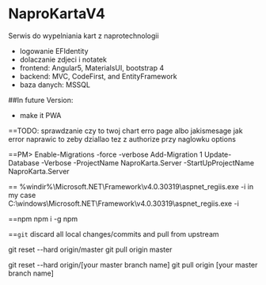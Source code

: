 # NaproKartaV4
Serwis do wypelniania kart z naprotechnologii
* logowanie EFIdentity
* dolaczanie zdjeci i notatek
* frontend: Angular5, MaterialsUI, bootstrap 4
* backend: MVC, CodeFirst, and EntityFramework
* baza danych: MSSQL 

##In future Version:
* make it PWA




==TODO:
sprawdzanie czy to twoj chart
erro page albo jakismesage jak error
naprawic to zeby dziallao tez z authorize przy naglowku options

==PM> 
Enable-Migrations -force -verbose
Add-Migration 1
Update-Database -Verbose -ProjectName NaproKarta.Server -StartUpProjectName NaproKarta.Server 

==
%windir%\Microsoft.NET\Framework\v4.0.30319\aspnet_regiis.exe -i
in my case C:\windows\Microsoft.NET\Framework\v4.0.30319\aspnet_regiis.exe -i

==npm
npm i -g npm

==`git` discard all local changes/commits and pull from upstream

git reset --hard origin/master
git pull origin master

git reset --hard origin/[your master branch name]
git pull origin [your master branch name]
